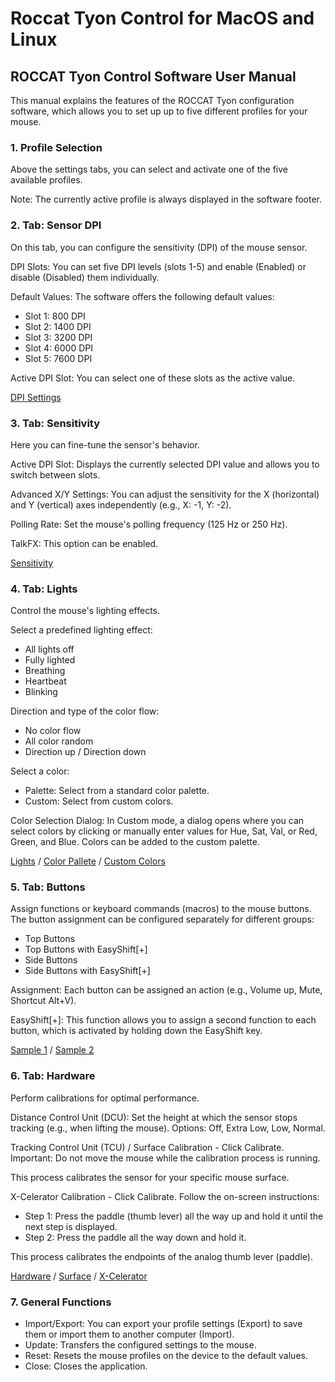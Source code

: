 # Roccat Tyon Control for MacOS and Linux

## ROCCAT Tyon Control Software User Manual
This manual explains the features of the ROCCAT Tyon configuration software, 
which allows you to set up up to five different profiles for your mouse.

### 1. Profile Selection
Above the settings tabs, you can select and activate one of the five available
profiles.

Note: The currently active profile is always displayed in the software footer.

### 2. Tab: Sensor DPI
On this tab, you can configure the sensitivity (DPI) of the mouse sensor.

DPI Slots: You can set five DPI levels (slots 1-5) and enable (Enabled) or disable (Disabled) them individually.

Default Values: The software offers the following default values:

* Slot 1: 800 DPI
* Slot 2: 1400 DPI
* Slot 3: 3200 DPI
* Slot 4: 6000 DPI
* Slot 5: 7600 DPI

Active DPI Slot: You can select one of these slots as the active value.

[DPI Settings](https://github.com/britus/RoccatTyon/blob/master/screens/page_01_1280%C3%97800.png) 

### 3. Tab: Sensitivity
Here you can fine-tune the sensor's behavior.

Active DPI Slot: Displays the currently selected DPI value and allows you 
to switch between slots.

Advanced X/Y Settings: You can adjust the sensitivity for the X (horizontal) 
and Y (vertical) axes independently (e.g., X: -1, Y: -2).

Polling Rate: Set the mouse's polling frequency (125 Hz or 250 Hz).

TalkFX: This option can be enabled.

[Sensitivity](https://github.com/britus/RoccatTyon/blob/master/screens/page_02_1280%C3%97800.png) 

### 4. Tab: Lights
Control the mouse's lighting effects.

Select a predefined lighting effect:

* All lights off
* Fully lighted
* Breathing
* Heartbeat
* Blinking

Direction and type of the color flow:

* No color flow
* All color random
* Direction up / Direction down

Select a color:

* Palette: Select from a standard color palette.
* Custom: Select from custom colors.

Color Selection Dialog: In Custom mode, a dialog opens where 
you can select colors by clicking or manually enter values ​​for Hue, 
Sat, Val, or Red, Green, and Blue. Colors can be added to the custom palette.

[Lights](https://github.com/britus/RoccatTyon/blob/master/screens/page_03_1280%C3%97800.png) 
/ [Color Pallete](https://github.com/britus/RoccatTyon/blob/master/screens/page_04_1280%C3%97800.png) 
/ [Custom Colors](https://github.com/britus/RoccatTyon/blob/master/screens/page_05_1280%C3%97800.png) 

### 5. Tab: Buttons
Assign functions or keyboard commands (macros) to the mouse buttons.
The button assignment can be configured separately for 
different groups:

* Top Buttons
* Top Buttons with EasyShift[+]
* Side Buttons
* Side Buttons with EasyShift[+]

Assignment: Each button can be assigned an action (e.g., Volume up, Mute, Shortcut Alt+V).

EasyShift[+]: This function allows you to assign a second function to each button, 
which is activated by holding down the EasyShift key.

[Sample 1](https://github.com/britus/RoccatTyon/blob/master/screens/page_06_1280%C3%97800.png) 
/ [Sample 2](https://github.com/britus/RoccatTyon/blob/master/screens/page_07_1280%C3%97800.png) 

### 6. Tab: Hardware
Perform calibrations for optimal performance.

Distance Control Unit (DCU): Set the height at which the sensor stops tracking (e.g., when lifting the mouse). Options: Off, Extra Low, Low, Normal.

Tracking Control Unit (TCU) / Surface Calibration - Click Calibrate.
Important: Do not move the mouse while the calibration process is running.

This process calibrates the sensor for your specific mouse surface.

X-Celerator Calibration - Click Calibrate.
Follow the on-screen instructions:

* Step 1: Press the paddle (thumb lever) all the way up and hold it until the next step is displayed.
* Step 2: Press the paddle all the way down and hold it.

This process calibrates the endpoints of the analog thumb lever (paddle).

[Hardware](https://github.com/britus/RoccatTyon/blob/master/screens/page_08_1280%C3%97800.png) 
/ [Surface](https://github.com/britus/RoccatTyon/blob/master/screens/page_09_1280%C3%97800.png) 
/ [X-Celerator](https://github.com/britus/RoccatTyon/blob/master/screens/page_10_1280%C3%97800.png) 

### 7. General Functions
* Import/Export: You can export your profile settings (Export) to save them or import them to another computer (Import).
* Update: Transfers the configured settings to the mouse.
* Reset: Resets the mouse profiles on the device to the default values.
* Close: Closes the application.
